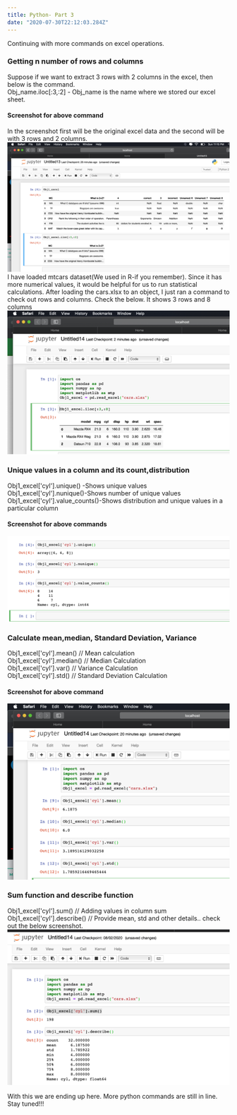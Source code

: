 ```yaml
---
title: Python- Part 3
date: "2020-07-30T22:12:03.284Z"
---
```

Continuing with more commands on excel operations.
### Getting n number of rows and columns
Suppose if we want to extract 3 rows with 2 columns in the excel, then below is the command.  
Obj_name.iloc[:3,:2] - Obj_name is the name where we stored our excel sheet.
#### Screenshot for above command
In the screenshot first will be the original excel data and the second will be with 3 rows and 2 columns.
![](./p1.png)
I have loaded mtcars dataset(We used in R-if you remember). Since it has more numerical values, it would be helpful for us to run statistical calculations. After loading the cars.xlsx to an object, I just ran a command to check out rows and columns. Check the below. It shows 3 rows and 8 columns   
![](./p5.png) 
### Unique values in a column and its count,distribution 
Obj1_excel['cyl'].unique() -Shows unique values  
Obj1_excel['cyl'].nunique()-Shows number of unique values 
Obj1_excel['cyl'].value_counts()-Shows distribution and unique values in a particular column
#### Screenshot for above commands
![](./p2.png)
### Calculate mean,median, Standard Deviation, Variance
Obj1_excel['cyl'].mean() // Mean calculation    
Obj1_excel['cyl'].median() // Median Calculation  
Obj1_excel['cyl'].var() // Variance Calculation  
Obj1_excel['cyl'].std() // Standard Deviation Calculation 
#### Screenshot for above command
![](./p3.png)
### Sum function and describe function
Obj1_excel['cyl'].sum() // Adding values in column sum   
Obj1_excel['cyl'].describe() // Provide mean, std and other details.. check out the below screenshot.  
![](./p4.png)

With this we are ending up here. More python commands are still in line. Stay tuned!!!






